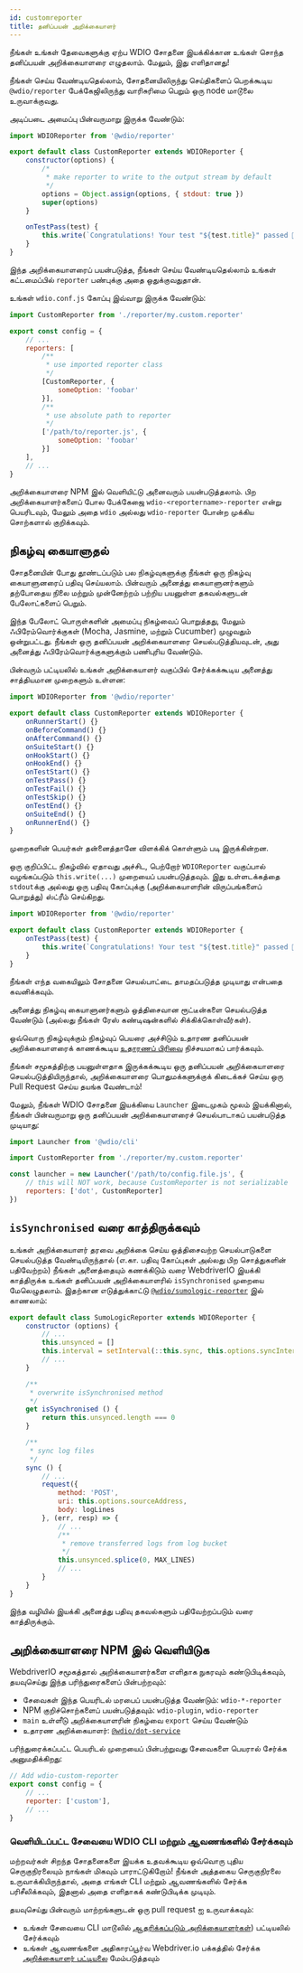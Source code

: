 ```yaml
---
id: customreporter
title: தனிப்பயன் அறிக்கையாளர்
---
```


நீங்கள் உங்கள் தேவைகளுக்கு ஏற்ப WDIO சோதனை இயக்கிக்கான உங்கள் சொந்த தனிப்பயன் அறிக்கையாளரை எழுதலாம். மேலும், இது எளிதானது!

நீங்கள் செய்ய வேண்டியதெல்லாம், சோதனையிலிருந்து செய்திகளைப் பெறக்கூடிய `@wdio/reporter` பேக்கேஜிலிருந்து வாரிசுரிமை பெறும் ஒரு node மாடூலை உருவாக்குவது.

அடிப்படை அமைப்பு பின்வருமாறு இருக்க வேண்டும்:

```js
import WDIOReporter from '@wdio/reporter'

export default class CustomReporter extends WDIOReporter {
    constructor(options) {
        /*
         * make reporter to write to the output stream by default
         */
        options = Object.assign(options, { stdout: true })
        super(options)
    }

    onTestPass(test) {
        this.write(`Congratulations! Your test "${test.title}" passed 👏`)
    }
}
```

இந்த அறிக்கையாளரைப் பயன்படுத்த, நீங்கள் செய்ய வேண்டியதெல்லாம் உங்கள் கட்டமைப்பில் `reporter` பண்புக்கு அதை ஒதுக்குவதுதான்.


உங்கள் `wdio.conf.js` கோப்பு இவ்வாறு இருக்க வேண்டும்:

```js
import CustomReporter from './reporter/my.custom.reporter'

export const config = {
    // ...
    reporters: [
        /**
         * use imported reporter class
         */
        [CustomReporter, {
            someOption: 'foobar'
        }],
        /**
         * use absolute path to reporter
         */
        ['/path/to/reporter.js', {
            someOption: 'foobar'
        }]
    ],
    // ...
}
```

அறிக்கையாளரை NPM இல் வெளியிட்டு அனைவரும் பயன்படுத்தலாம். பிற அறிக்கையாளர்களைப் போல பேக்கேஜை `wdio-<reportername>-reporter` என்று பெயரிடவும், மேலும் அதை `wdio` அல்லது `wdio-reporter` போன்ற முக்கிய சொற்களால் குறிக்கவும்.

## நிகழ்வு கையாளுதல்

சோதனையின் போது தூண்டப்படும் பல நிகழ்வுகளுக்கு நீங்கள் ஒரு நிகழ்வு கையாளுனரைப் பதிவு செய்யலாம். பின்வரும் அனைத்து கையாளுனர்களும் தற்போதைய நிலை மற்றும் முன்னேற்றம் பற்றிய பயனுள்ள தகவல்களுடன் பேலோட்களைப் பெறும்.

இந்த பேலோட் பொருள்களின் அமைப்பு நிகழ்வைப் பொறுத்தது, மேலும் ஃபிரேம்வொர்க்குகள் (Mocha, Jasmine, மற்றும் Cucumber) முழுவதும் ஒன்றுபட்டது. நீங்கள் ஒரு தனிப்பயன் அறிக்கையாளரை செயல்படுத்தியவுடன், அது அனைத்து ஃபிரேம்வொர்க்குகளுக்கும் பணிபுரிய வேண்டும்.

பின்வரும் பட்டியலில் உங்கள் அறிக்கையாளர் வகுப்பில் சேர்க்கக்கூடிய அனைத்து சாத்தியமான முறைகளும் உள்ளன:

```js
import WDIOReporter from '@wdio/reporter'

export default class CustomReporter extends WDIOReporter {
    onRunnerStart() {}
    onBeforeCommand() {}
    onAfterCommand() {}
    onSuiteStart() {}
    onHookStart() {}
    onHookEnd() {}
    onTestStart() {}
    onTestPass() {}
    onTestFail() {}
    onTestSkip() {}
    onTestEnd() {}
    onSuiteEnd() {}
    onRunnerEnd() {}
}
```

முறைகளின் பெயர்கள் தன்னைத்தானே விளக்கிக் கொள்ளும் படி இருக்கின்றன.

ஒரு குறிப்பிட்ட நிகழ்வில் ஏதாவது அச்சிட, பெற்றோர் `WDIOReporter` வகுப்பால் வழங்கப்படும் `this.write(...)` முறையைப் பயன்படுத்தவும். இது உள்ளடக்கத்தை `stdout`க்கு அல்லது ஒரு பதிவு கோப்புக்கு (அறிக்கையாளரின் விருப்பங்களைப் பொறுத்து) ஸ்ட்ரீம் செய்கிறது.

```js
import WDIOReporter from '@wdio/reporter'

export default class CustomReporter extends WDIOReporter {
    onTestPass(test) {
        this.write(`Congratulations! Your test "${test.title}" passed 👏`)
    }
}
```

நீங்கள் எந்த வகையிலும் சோதனை செயல்பாட்டை தாமதப்படுத்த முடியாது என்பதை கவனிக்கவும்.

அனைத்து நிகழ்வு கையாளுனர்களும் ஒத்திசைவான ரூட்டீன்களை செயல்படுத்த வேண்டும் (அல்லது நீங்கள் ரேஸ் கண்டிஷன்களில் சிக்கிக்கொள்வீர்கள்).

ஒவ்வொரு நிகழ்வுக்கும் நிகழ்வுப் பெயரை அச்சிடும் உதாரண தனிப்பயன் அறிக்கையாளரைக் காணக்கூடிய [உதாரணப் பிரிவை](https://github.com/webdriverio/webdriverio/tree/main/examples/wdio) நிச்சயமாகப் பார்க்கவும்.

நீங்கள் சமூகத்திற்கு பயனுள்ளதாக இருக்கக்கூடிய ஒரு தனிப்பயன் அறிக்கையாளரை செயல்படுத்தியிருந்தால், அறிக்கையாளரை பொதுமக்களுக்குக் கிடைக்கச் செய்ய ஒரு Pull Request செய்ய தயங்க வேண்டாம்!

மேலும், நீங்கள் WDIO சோதனை இயக்கியை `Launcher` இடைமுகம் மூலம் இயக்கினால், நீங்கள் பின்வருமாறு ஒரு தனிப்பயன் அறிக்கையாளரைச் செயல்பாடாகப் பயன்படுத்த முடியாது:

```js
import Launcher from '@wdio/cli'

import CustomReporter from './reporter/my.custom.reporter'

const launcher = new Launcher('/path/to/config.file.js', {
    // this will NOT work, because CustomReporter is not serializable
    reporters: ['dot', CustomReporter]
})
```

## `isSynchronised` வரை காத்திருக்கவும்

உங்கள் அறிக்கையாளர் தரவை அறிக்கை செய்ய ஒத்திசைவற்ற செயல்பாடுகளை செயல்படுத்த வேண்டியிருந்தால் (எ.கா. பதிவு கோப்புகள் அல்லது பிற சொத்துகளின் பதிவேற்றம்) நீங்கள் அனைத்தையும் கணக்கிடும் வரை WebdriverIO இயக்கி காத்திருக்க உங்கள் தனிப்பயன் அறிக்கையாளரில் `isSynchronised` முறையை மேலெழுதலாம். இதற்கான எடுத்துக்காட்டு [`@wdio/sumologic-reporter`](https://github.com/webdriverio/webdriverio/blob/main/packages/wdio-sumologic-reporter/src/index.ts) இல் காணலாம்:

```js
export default class SumoLogicReporter extends WDIOReporter {
    constructor (options) {
        // ...
        this.unsynced = []
        this.interval = setInterval(::this.sync, this.options.syncInterval)
        // ...
    }

    /**
     * overwrite isSynchronised method
     */
    get isSynchronised () {
        return this.unsynced.length === 0
    }

    /**
     * sync log files
     */
    sync () {
        // ...
        request({
            method: 'POST',
            uri: this.options.sourceAddress,
            body: logLines
        }, (err, resp) => {
            // ...
            /**
             * remove transferred logs from log bucket
             */
            this.unsynced.splice(0, MAX_LINES)
            // ...
        }
    }
}
```

இந்த வழியில் இயக்கி அனைத்து பதிவு தகவல்களும் பதிவேற்றப்படும் வரை காத்திருக்கும்.

## அறிக்கையாளரை NPM இல் வெளியிடுக

WebdriverIO சமூகத்தால் அறிக்கையாளர்களை எளிதாக நுகரவும் கண்டுபிடிக்கவும், தயவுசெய்து இந்த பரிந்துரைகளைப் பின்பற்றவும்:

* சேவைகள் இந்த பெயரிடல் மரபைப் பயன்படுத்த வேண்டும்: `wdio-*-reporter`
* NPM குறிச்சொற்களைப் பயன்படுத்தவும்: `wdio-plugin`, `wdio-reporter`
* `main` உள்ளீடு அறிக்கையாளரின் நிகழ்வை `export` செய்ய வேண்டும்
* உதாரண அறிக்கையாளர்: [`@wdio/dot-service`](https://github.com/webdriverio/webdriverio/tree/main/packages/wdio-dot-reporter)

பரிந்துரைக்கப்பட்ட பெயரிடல் முறையைப் பின்பற்றுவது சேவைகளை பெயரால் சேர்க்க அனுமதிக்கிறது:

```js
// Add wdio-custom-reporter
export const config = {
    // ...
    reporter: ['custom'],
    // ...
}
```

### வெளியிடப்பட்ட சேவையை WDIO CLI மற்றும் ஆவணங்களில் சேர்க்கவும்

மற்றவர்கள் சிறந்த சோதனைகளை இயக்க உதவக்கூடிய ஒவ்வொரு புதிய செருகுநிரலையும் நாங்கள் மிகவும் பாராட்டுகிறோம்! நீங்கள் அத்தகைய செருகுநிரலை உருவாக்கியிருந்தால், அதை எங்கள் CLI மற்றும் ஆவணங்களில் சேர்க்க பரிசீலிக்கவும், இதனால் அதை எளிதாகக் கண்டுபிடிக்க முடியும்.

தயவுசெய்து பின்வரும் மாற்றங்களுடன் ஒரு pull request ஐ உருவாக்கவும்:

- உங்கள் சேவையை CLI மாடூலில் [ஆதரிக்கப்படும் அறிக்கையாளர்கள்](https://github.com/webdriverio/webdriverio/blob/main/packages/wdio-cli/src/constants.ts#L74-L91)) பட்டியலில் சேர்க்கவும்
- உங்கள் ஆவணங்களை அதிகாரப்பூர்வ Webdriver.io பக்கத்தில் சேர்க்க [அறிக்கையாளர் பட்டியலை](https://github.com/webdriverio/webdriverio/blob/main/scripts/docs-generation/3rd-party/reporters.json) மேம்படுத்தவும்
